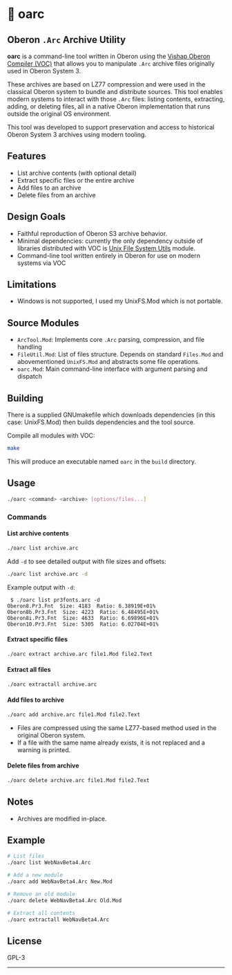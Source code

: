 # 📜 oarc
## Oberon `.Arc` Archive Utility

**oarc** is a command-line tool written in Oberon using the [Vishap Oberon Compiler (VOC)](https://github.com/vishapoberon/compiler) that allows you to manipulate `.Arc` archive files originally used in Oberon System 3.

These archives are based on LZ77 compression and were used in the classical Oberon system to bundle and distribute sources. This tool enables modern systems to interact with those `.Arc` files: listing contents, extracting, adding, or deleting files, all in a native Oberon implementation that runs outside the original OS environment.

This tool was developed to support preservation and access to historical Oberon System 3 archives using modern tooling.

## Features

- List archive contents (with optional detail)
- Extract specific files or the entire archive
- Add files to an archive
- Delete files from an archive

## Design Goals

- Faithful reproduction of Oberon S3 archive behavior.
- Minimal dependencies: currently the only dependency outside of libraries distributed with VOC is [Unix File System Utils](https://github.com/norayr/unixFileSystem) module.
- Command-line tool written entirely in Oberon for use on modern systems via VOC

## Limitations

- Windows is not supported, I used my UnixFS.Mod which is not portable.

## Source Modules

- `ArcTool.Mod`: Implements core `.Arc` parsing, compression, and file handling
- `FileUtil.Mod`: List of files structure. Depends on standard `Files.Mod` and abovementioned `UnixFS.Mod` and abstracts some file operations.
- `oarc.Mod`: Main command-line interface with argument parsing and dispatch

## Building

There is a supplied GNUmakefile which downloads dependencies (in this case: UnixFS.Mod) then builds dependencies and the tool source.

Compile all modules with VOC:

```bash
make
```

This will produce an executable named `oarc` in the `build` directory.

## Usage

```bash
./oarc <command> <archive> [options/files...]
```

### Commands

#### List archive contents

```bash
./oarc list archive.arc
```

Add `-d` to see detailed output with file sizes and offsets:

```bash
./oarc list archive.arc -d
```

Example output with `-d`:

```
 $ ./oarc list pr3fonts.arc -d
Oberon8.Pr3.Fnt  Size: 4183  Ratio: 6.38919E+01%
Oberon8b.Pr3.Fnt  Size: 4223  Ratio: 6.48495E+01%
Oberon8i.Pr3.Fnt  Size: 4633  Ratio: 6.69896E+01%
Oberon10.Pr3.Fnt  Size: 5305  Ratio: 6.02704E+01%
```

#### Extract specific files

```bash
./oarc extract archive.arc file1.Mod file2.Text
```

#### Extract all files

```bash
./oarc extractall archive.arc
```

#### Add files to archive

```bash
./oarc add archive.arc file1.Mod file2.Text
```

- Files are compressed using the same LZ77-based method used in the original Oberon system.
- If a file with the same name already exists, it is not replaced and a warning is printed.

#### Delete files from archive

```bash
./oarc delete archive.arc file1.Mod file2.Text
```

## Notes

- Archives are modified in-place.

## Example

```bash
# List files
./oarc list WebNavBeta4.Arc

# Add a new module
./oarc add WebNavBeta4.Arc New.Mod

# Remove an old module
./oarc delete WebNavBeta4.Arc Old.Mod

# Extract all contents
./oarc extractall WebNavBeta4.Arc
```

## License

GPL-3


---



